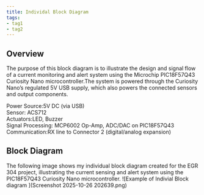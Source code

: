 ```yaml
---
title: Individal Block Diagram
tags:
- tag1
- tag2
---
```


## Overview
The purpose of this block diagram is to illustrate the design and signal flow of a current monitoring and alert system using the Microchip PIC18F57Q43 Curiosity Nano microcontroller.The system is powered through the Curiosity Nano’s regulated 5V USB supply, which also powers the connected sensors and output components.

Power Source:5V DC (via USB)  
Sensor: ACS712  
Actuators:LED, Buzzer  
Signal Processing: MCP6002 Op-Amp, ADC/DAC on PIC18F57Q43  
Communication:RX line to Connector 2 (digital/analog expansion)

## Block Diagram 
The following image shows my individual block diagram created for the EGR 304 project, illustrating the current sensing and alert system using the PIC18F57Q43 Curiosity Nano microcontroller.
![Example of Indivial Block diagram ](Screenshot 2025-10-26 202639.png)

